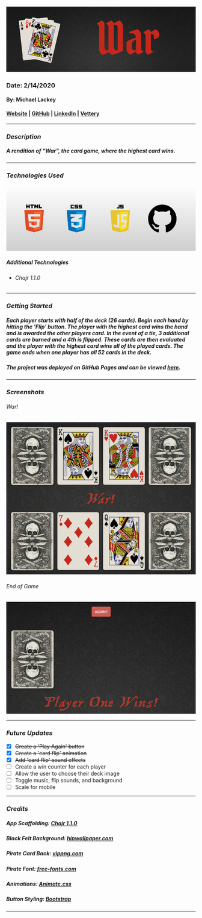 ![War!](images/banner.png)

### Date: 2/14/2020

#### By: Michael Lackey
#### [Website](https://michaellackey.com/) | [GitHub](https://github.com/mlackey9601) | [LinkedIn](https://www.linkedin.com/in/michaelglackey/) | [Vettery](https://www.vettery.com/ga/employers)
***

### ***Description***

##### A rendition of "War", the card game, where the highest card wins.
***

### ***Technologies Used***
![Technologies Used](images/tech-banner.png)

##### ***Additional Technologies***
* ###### Chajr 1.1.0
***

### ***Getting Started***

##### Each player starts with half of the deck (26 cards). Begin each hand by hitting the 'Flip' button.  The player with the highest card wins the hand and is awarded the other players card.  In the event of a tie, 3 additional cards are burned and a 4th is flipped.  These cards are then evaluated and the player with the highest card wins *all* of the played cards.  The game ends when one player has all 52 cards in the deck.
##### The project was deployed on GitHub Pages and can be viewed [here](https://mlackey9601.github.io/War/).
***

### ***Screenshots***

###### War!
![War!](images/screenshots/war.png)

###### End of Game
![End of Game](images/screenshots/endgame.png)
***

### ***Future Updates***

- [x] ~~Create a 'Play Again' button~~
- [x] ~~Create a 'card flip' animation~~
- [x] ~~Add 'card flip' sound effects~~
- [ ] Create a win counter for each player
- [ ] Allow the user to choose their deck image
- [ ] Toggle music, flip sounds, and background
- [ ] Scale for mobile
***

### ***Credits***
  
##### App Scaffolding: [Chajr 1.1.0](https://github.com/davidstinson/chajr)

##### Black Felt Background: [hipwallpaper.com](https://hipwallpaper.com/)

##### Pirate Card Back: [vippng.com](http://vippng.com)

##### Pirate Font: [free-fonts.com](https://www.free-fonts.com/)

##### Animations: [Animate.css](https://daneden.github.io/animate.css/)

##### Button Styling: [Bootstrap](https://getbootstrap.com/)
***
